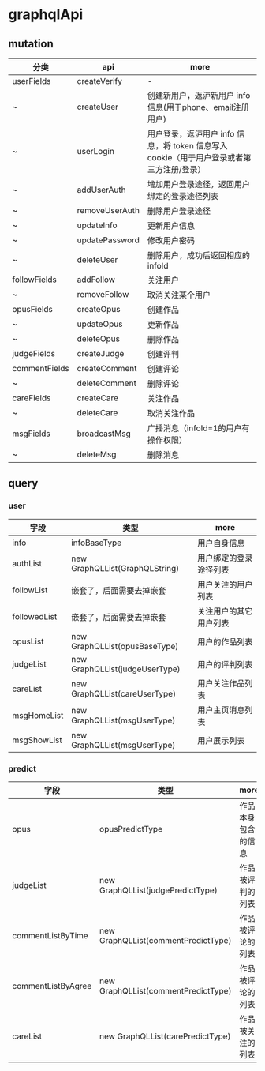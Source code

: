 # graphqlApi

## mutation

分类            | api            | more
------------- | -------------- | -------------------------------------------------------
userFields    | createVerify   | -
~             | createUser     | 创建新用户，返沪新用户 info 信息(用于phone、email注册用户)
~             | userLogin      | 用户登录，返沪用户 info 信息，将 token 信息写入 cookie（用于用户登录或者第三方注册/登录）
~             | addUserAuth    | 增加用户登录途径，返回用户绑定的登录途径列表
~             | removeUserAuth | 删除用户登录途径
~             | updateInfo     | 更新用户信息
~             | updatePassword | 修改用户密码
~             | deleteUser     | 删除用户，成功后返回相应的 infoId
followFields  | addFollow      | 关注用户
~             | removeFollow   | 取消关注某个用户
opusFields    | createOpus     | 创建作品
~             | updateOpus     | 更新作品
~             | deleteOpus     | 删除作品
judgeFields   | createJudge    | 创建评判
commentFields | createComment  | 创建评论
~             | deleteComment  | 删除评论
careFields    | createCare     | 关注作品
~             | deleteCare     | 取消关注作品
msgFields     | broadcastMsg   | 广播消息（infoId=1的用户有操作权限）
~             | deleteMsg      | 删除消息

## query

### user

字段           | 类型                             | more
------------ | ------------------------------ | -----------
info         | infoBaseType                   | 用户自身信息
authList     | new GraphQLList(GraphQLString) | 用户绑定的登录途径列表
followList   | 嵌套了，后面需要去掉嵌套                   | 用户关注的用户列表
followedList | 嵌套了，后面需要去掉嵌套                   | 关注用户的其它用户列表
opusList     | new GraphQLList(opusBaseType)  | 用户的作品列表
judgeList    | new GraphQLList(judgeUserType) | 用户的评判列表
careList     | new GraphQLList(careUserType)  | 用户关注作品列表
msgHomeList  | new GraphQLList(msgUserType)   | 用户主页消息列表
msgShowList  | new GraphQLList(msgUserType)   | 用户展示列表

### predict

字段                 | 类型                                  | more
------------------ | ----------------------------------- | ---------
opus               | opusPredictType                     | 作品本身包含的信息
judgeList          | new GraphQLList(judgePredictType)   | 作品被评判的列表
commentListByTime  | new GraphQLList(commentPredictType) | 作品被评论的列表
commentListByAgree | new GraphQLList(commentPredictType) | 作品被评论的列表
careList           | new GraphQLList(carePredictType)    | 作品被关注的列表
